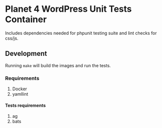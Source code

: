 # Planet 4 WordPress Unit Tests Container

Includes dependencies needed for phpunit testing suite and lint checks for css/js.

## Development

Running `make` will build the images and run the tests.

### Requirements

1.  Docker
2.  yamllint

#### Tests requirements

1. ag
2. bats
